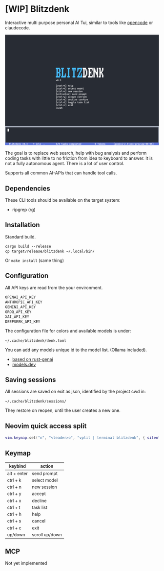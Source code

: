 # [WIP] Blitzdenk

Interactive multi purpose personal AI Tui, similar to tools like [opencode](https://github.com/sst/opencode) or claudecode.

![blitzdenk](/docs/screenshot.png)

The goal is to replace web search, help with bug analysis and perform coding tasks with little to
no friction from idea to keyboard to answer. It is not a fully autonomous agent. There is a lot of
user control.

Supports all common AI-APIs that can handle tool calls.

## Dependencies

These CLI tools should be available on the target system:

- ripgrep (rg)

## Installation

Standard build.

```
cargo build --release
cp target/release/blitzdenk ~/.local/bin/
```

Or `make install` (same thing)

## Configuration

All API keys are read from the your environment.

```
OPENAI_API_KEY
ANTHROPIC_API_KEY
GEMINI_API_KEY
GROQ_API_KEY
XAI_API_KEY
DEEPSEEK_API_KEY
```

The configuration file for colors and available models is under:

`~/.cache/blitzdenk/denk.toml`

You can add any models unique id to the model list. (Ollama included).

- [based on rust-genai](https://github.com/jeremychone/rust-genai)
- [models.dev](models.dev)

## Saving sessions

All sessions are saved on exit as json, identified by the project cwd in:

`~/.cache/blitzdenk/sessions/`

They restore on reopen, until the user creates a new one.

## Neovim quick access split

```lua
vim.keymap.set("n", "<leader>o", "vplit | terminal blitzdenk", { silent = true });
```

## Keymap

| keybind     | action         |
| ----------- | -------------- |
| alt + enter | send prompt    |
| ctrl + k    | select model   |
| ctrl + n    | new session    |
| ctrl + y    | accept         |
| ctrl + x    | decline        |
| ctrl + t    | task list      |
| ctrl + h    | help           |
| ctrl + s    | cancel         |
| ctrl + c    | exit           |
| up/down     | scroll up/down |

## MCP

Not yet implemented
